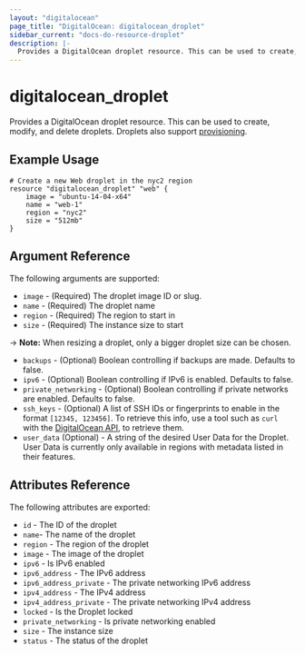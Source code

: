 ```yaml
---
layout: "digitalocean"
page_title: "DigitalOcean: digitalocean_droplet"
sidebar_current: "docs-do-resource-droplet"
description: |-
  Provides a DigitalOcean droplet resource. This can be used to create, modify, and delete droplets. Droplets also support provisioning.
---
```


# digitalocean\_droplet

Provides a DigitalOcean droplet resource. This can be used to create,
modify, and delete droplets. Droplets also support
[provisioning](/docs/provisioners/index.html).

## Example Usage

```
# Create a new Web droplet in the nyc2 region
resource "digitalocean_droplet" "web" {
    image = "ubuntu-14-04-x64"
    name = "web-1"
    region = "nyc2"
    size = "512mb"
}
```

## Argument Reference

The following arguments are supported:

* `image` - (Required) The droplet image ID or slug.
* `name` - (Required) The droplet name
* `region` - (Required) The region to start in
* `size` - (Required) The instance size to start  

-> **Note:** When resizing a droplet, only a bigger droplet size can be chosen.  

* `backups` - (Optional) Boolean controlling if backups are made. Defaults to
   false.
* `ipv6` - (Optional) Boolean controlling if IPv6 is enabled. Defaults to false.
* `private_networking` - (Optional) Boolean controlling if private networks are
   enabled. Defaults to false.
* `ssh_keys` - (Optional) A list of SSH IDs or fingerprints to enable in
   the format `[12345, 123456]`. To retrieve this info, use a tool such
   as `curl` with the [DigitalOcean API](https://developers.digitalocean.com/#keys),
   to retrieve them.
* `user_data` (Optional) - A string of the desired User Data for the Droplet.
   User Data is currently only available in regions with metadata
   listed in their features.

## Attributes Reference

The following attributes are exported:

* `id` - The ID of the droplet
* `name`- The name of the droplet
* `region` - The region of the droplet
* `image` - The image of the droplet
* `ipv6` - Is IPv6 enabled
* `ipv6_address` - The IPv6 address
* `ipv6_address_private` - The private networking IPv6 address
* `ipv4_address` - The IPv4 address
* `ipv4_address_private` - The private networking IPv4 address
* `locked` - Is the Droplet locked
* `private_networking` - Is private networking enabled
* `size` - The instance size
* `status` - The status of the droplet

